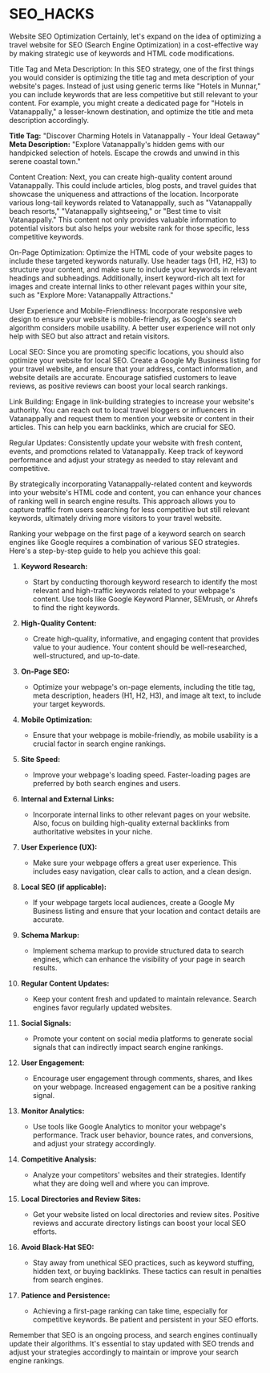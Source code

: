 # SEO_HACKS
Website SEO Optimization
Certainly, let's expand on the idea of optimizing a travel website for SEO (Search Engine Optimization) in a cost-effective way by making strategic use of keywords and HTML code modifications.

Title Tag and Meta Description:
In this SEO strategy, one of the first things you would consider is optimizing the title tag and meta description of your website's pages. Instead of just using generic terms like "Hotels in Munnar," you can include keywords that are less competitive but still relevant to your content. For example, you might create a dedicated page for "Hotels in Vatanappally," a lesser-known destination, and optimize the title and meta description accordingly.

**Title Tag:** "Discover Charming Hotels in Vatanappally - Your Ideal Getaway"
**Meta Description:** "Explore Vatanappally's hidden gems with our handpicked selection of hotels. Escape the crowds and unwind in this serene coastal town."

Content Creation:
Next, you can create high-quality content around Vatanappally. This could include articles, blog posts, and travel guides that showcase the uniqueness and attractions of the location. Incorporate various long-tail keywords related to Vatanappally, such as "Vatanappally beach resorts," "Vatanappally sightseeing," or "Best time to visit Vatanappally." This content not only provides valuable information to potential visitors but also helps your website rank for those specific, less competitive keywords.

On-Page Optimization:
Optimize the HTML code of your website pages to include these targeted keywords naturally. Use header tags (H1, H2, H3) to structure your content, and make sure to include your keywords in relevant headings and subheadings. Additionally, insert keyword-rich alt text for images and create internal links to other relevant pages within your site, such as "Explore More: Vatanappally Attractions."

User Experience and Mobile-Friendliness:
Incorporate responsive web design to ensure your website is mobile-friendly, as Google's search algorithm considers mobile usability. A better user experience will not only help with SEO but also attract and retain visitors.

Local SEO:
Since you are promoting specific locations, you should also optimize your website for local SEO. Create a Google My Business listing for your travel website, and ensure that your address, contact information, and website details are accurate. Encourage satisfied customers to leave reviews, as positive reviews can boost your local search rankings.

Link Building:
Engage in link-building strategies to increase your website's authority. You can reach out to local travel bloggers or influencers in Vatanappally and request them to mention your website or content in their articles. This can help you earn backlinks, which are crucial for SEO.

Regular Updates:
Consistently update your website with fresh content, events, and promotions related to Vatanappally. Keep track of keyword performance and adjust your strategy as needed to stay relevant and competitive.

By strategically incorporating Vatanappally-related content and keywords into your website's HTML code and content, you can enhance your chances of ranking well in search engine results. This approach allows you to capture traffic from users searching for less competitive but still relevant keywords, ultimately driving more visitors to your travel website.

Ranking your webpage on the first page of a keyword search on search engines like Google requires a combination of various SEO strategies. Here's a step-by-step guide to help you achieve this goal:

1. **Keyword Research:**
   - Start by conducting thorough keyword research to identify the most relevant and high-traffic keywords related to your webpage's content. Use tools like Google Keyword Planner, SEMrush, or Ahrefs to find the right keywords.

2. **High-Quality Content:**
   - Create high-quality, informative, and engaging content that provides value to your audience. Your content should be well-researched, well-structured, and up-to-date.

3. **On-Page SEO:**
   - Optimize your webpage's on-page elements, including the title tag, meta description, headers (H1, H2, H3), and image alt text, to include your target keywords.

4. **Mobile Optimization:**
   - Ensure that your webpage is mobile-friendly, as mobile usability is a crucial factor in search engine rankings.

5. **Site Speed:**
   - Improve your webpage's loading speed. Faster-loading pages are preferred by both search engines and users.

6. **Internal and External Links:**
   - Incorporate internal links to other relevant pages on your website. Also, focus on building high-quality external backlinks from authoritative websites in your niche.

7. **User Experience (UX):**
   - Make sure your webpage offers a great user experience. This includes easy navigation, clear calls to action, and a clean design.

8. **Local SEO (if applicable):**
   - If your webpage targets local audiences, create a Google My Business listing and ensure that your location and contact details are accurate.

9. **Schema Markup:**
   - Implement schema markup to provide structured data to search engines, which can enhance the visibility of your page in search results.

10. **Regular Content Updates:**
    - Keep your content fresh and updated to maintain relevance. Search engines favor regularly updated websites.

11. **Social Signals:**
    - Promote your content on social media platforms to generate social signals that can indirectly impact search engine rankings.

12. **User Engagement:**
    - Encourage user engagement through comments, shares, and likes on your webpage. Increased engagement can be a positive ranking signal.

13. **Monitor Analytics:**
    - Use tools like Google Analytics to monitor your webpage's performance. Track user behavior, bounce rates, and conversions, and adjust your strategy accordingly.

14. **Competitive Analysis:**
    - Analyze your competitors' websites and their strategies. Identify what they are doing well and where you can improve.

15. **Local Directories and Review Sites:**
    - Get your website listed on local directories and review sites. Positive reviews and accurate directory listings can boost your local SEO efforts.

16. **Avoid Black-Hat SEO:**
    - Stay away from unethical SEO practices, such as keyword stuffing, hidden text, or buying backlinks. These tactics can result in penalties from search engines.

17. **Patience and Persistence:**
    - Achieving a first-page ranking can take time, especially for competitive keywords. Be patient and persistent in your SEO efforts.

Remember that SEO is an ongoing process, and search engines continually update their algorithms. It's essential to stay updated with SEO trends and adjust your strategies accordingly to maintain or improve your search engine rankings.
